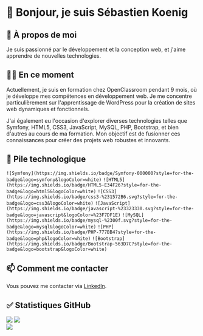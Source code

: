 # 👋 Bonjour, je suis Sébastien Koenig

## 👀 À propos de moi
Je suis passionné par le développement et la conception web, et j'aime apprendre de nouvelles technologies.

## 👨‍💻 En ce moment
Actuellement, je suis en formation chez OpenClassroom pendant 9 mois, où je développe mes compétences en développement web. Je me concentre particulièrement sur l'apprentissage de WordPress pour la création de sites web dynamiques et fonctionnels.

J'ai également eu l'occasion d'explorer diverses technologies telles que Symfony, HTML5, CSS3, JavaScript, MySQL, PHP, Bootstrap, et bien d'autres au cours de ma formation. Mon objectif est de fusionner ces connaissances pour créer des projets web robustes et innovants.


## 🔧 Pile technologique
`![Symfony](https://img.shields.io/badge/Symfony-000000?style=for-the-badge&logo=symfony&logoColor=white)`
`![HTML5](https://img.shields.io/badge/HTML5-E34F26?style=for-the-badge&logo=html5&logoColor=white)`
`![CSS3](https://img.shields.io/badge/css3-%231572B6.svg?style=for-the-badge&logo=css3&logoColor=white)`
`![JavaScript](https://img.shields.io/badge/javascript-%23323330.svg?style=for-the-badge&logo=javascript&logoColor=%23F7DF1E)`
`![MySQL](https://img.shields.io/badge/mysql-%2300f.svg?style=for-the-badge&logo=mysql&logoColor=white)`
`![PHP](https://img.shields.io/badge/PHP-777BB4?style=for-the-badge&logo=php&logoColor=white)`
`![Bootstrap](https://img.shields.io/badge/Bootstrap-563D7C?style=for-the-badge&logo=bootstrap&logoColor=white)`


## 📫 Comment me contacter
Vous pouvez me contacter via [LinkedIn](https://www.linkedin.com/in/koenig-s%C3%A9bastien/).

## ✅ Statistiques GitHub
![](lien_vers_image_statistiques_githttps://github-readme-stats.vercel.app/api?username=sebus07&theme=react&hide_border=true&include_all_commits=false&count_private=falsehub)
![](https://github-readme-streak-stats.herokuapp.com/?user=sebus07&theme=react&hide_border=true)<br/>
![](https://github-readme-stats.vercel.app/api/top-langs/?username=sebus07&theme=react&hide_border=true&include_all_commits=false&count_private=false&layout=compact)